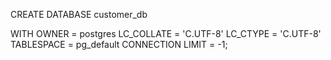 CREATE DATABASE customer_db 

  WITH OWNER = postgres 
  LC_COLLATE = 'C.UTF-8' 
  LC_CTYPE = 'C.UTF-8' 
  TABLESPACE = pg_default 
  CONNECTION LIMIT = -1;
